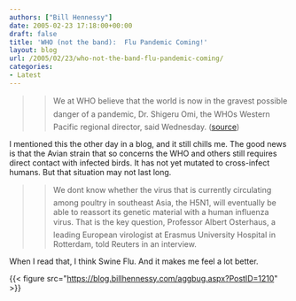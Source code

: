 ```yaml
---
authors: ["Bill Hennessy"]
date: 2005-02-23 17:18:00+00:00
draft: false
title: 'WHO (not the band):  Flu Pandemic Coming!'
layout: blog
url: /2005/02/23/who-not-the-band-flu-pandemic-coming/
categories:
- Latest
---
```


> 

> 
> > 

>> 
>> We at WHO believe that the world is now in the gravest possible danger of a pandemic, Dr. Shigeru Omi, the WHOs Western Pacific regional director, said Wednesday. ([source](https://www.msnbc.msn.com/id/6861065/))
>> 
>> 
> 
> 




I mentioned this the other day in a blog, and it still chills me. The good news is that the Avian strain that so concerns the WHO and others still requires direct contact with infected birds. It has not yet mutated to cross-infect humans. But that situation may not last long.




> 

> 
> > 

>> 
>> We dont know whether the virus that is currently circulating among poultry in southeast Asia, the H5N1, will eventually be able to reassort its genetic material with a human influenza virus. That is the key question, Professor Albert Osterhaus, a leading European virologist at Erasmus University Hospital in Rotterdam, told Reuters in an interview.
>> 
>> 
> 
> 




When I read that, I think Swine Flu. And it makes me feel a lot better. 

{{< figure src="https://blog.billhennessy.com/aggbug.aspx?PostID=1210" >}}

